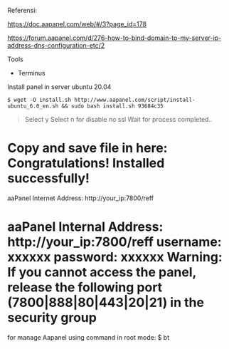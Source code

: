Referensi:

https://doc.aapanel.com/web/#/3?page_id=178

https://forum.aapanel.com/d/276-how-to-bind-domain-to-my-server-ip-address-dns-configuration-etc/2

Tools
 - Terminus

Install panel in server ubuntu 20.04
```
$ wget -O install.sh http://www.aapanel.com/script/install-ubuntu_6.0_en.sh && sudo bash install.sh 93684c35
```
 > Select y
 > Select n for disable no ssl
 Wait for process completed..
 
 Copy and save file in here:
 Congratulations! Installed successfully!
==================================================================
aaPanel Internet Address: http://your_ip:7800/reff

aaPanel Internal Address: http://your_ip:7800/reff
username: xxxxxx
password: xxxxxx
Warning:
If you cannot access the panel, 
release the following port (7800|888|80|443|20|21) in the security group
==================================================================

for manage Aapanel using command in root mode:
$ bt
